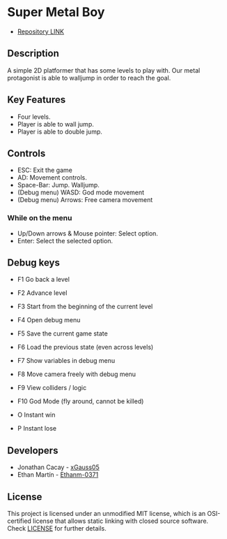 # Super Metal Boy
- [Repository LINK](https://github.com/xGauss05/PlatformerGame)
## Description

A simple 2D platformer that has some levels to play with. Our metal protagonist is able to walljump in order to reach the goal.

## Key Features

 - Four levels.
 - Player is able to wall jump.
 - Player is able to double jump.

## Controls
 - ESC: Exit the game
 - AD: Movement controls.
 - Space-Bar: Jump. Walljump.
 - (Debug menu) WASD: God mode movement
 - (Debug menu) Arrows: Free camera movement
 ### While on the menu
 - Up/Down arrows & Mouse pointer: Select option.
 - Enter: Select the selected option.

## Debug keys
- F1 Go back a level
- F2 Advance level
- F3 Start from the beginning of the current level
- F4 Open debug menu
- F5 Save the current game state
- F6 Load the previous state (even across levels)
- F7 Show variables in debug menu
- F8 Move camera freely with debug menu
- F9 View colliders / logic
- F10 God Mode (fly around, cannot be killed)

- O Instant win
- P Instant lose

## Developers

- Jonathan Cacay - [xGauss05](https://github.com/xGauss05)
- Ethan Martín - [Ethanm-0371](https://github.com/Ethanm-0371)

## License

This project is licensed under an unmodified MIT license, which is an OSI-certified license that allows static linking with closed source software. Check [LICENSE](LICENSE) for further details.
